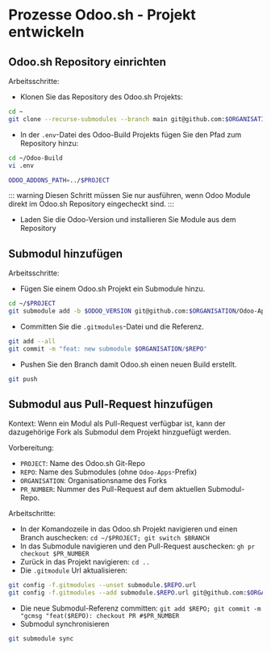# Prozesse Odoo.sh - Projekt entwickeln

## Odoo.sh Repository einrichten

Arbeitsschritte:

* Klonen Sie das Repository des Odoo.sh Projekts:

```bash
cd ~
git clone --recurse-submodules --branch main git@github.com:$ORGANISATION/$PROJECT.git
```

* In der `.env`-Datei des Odoo-Build Projekts fügen Sie den Pfad zum Repository hinzu:

```bash
cd ~/Odoo-Build
vi .env
```

```bash
ODOO_ADDONS_PATH=../$PROJECT
```

::: warning
Diesen Schritt müssen Sie nur ausführen, wenn Odoo Module direkt im Odoo.sh Repository eingecheckt sind.
:::

* Laden Sie die Odoo-Version und installieren Sie Module aus dem Repository

## Submodul hinzufügen

Arbeitsschritte:

* Fügen Sie einem Odoo.sh Projekt ein Submodule hinzu.

```bash
cd ~/$PROJECT
git submodule add -b $ODOO_VERSION git@github.com:$ORGANISATION/Odoo-Apps-$REPO.git "$ORGANISATION-$REPO"
```

* Committen Sie die `.gitmodules`-Datei und die Referenz.

```bash
git add --all
git commit -m "feat: new submodule $ORGANISATION/$REPO"
```

* Pushen Sie den Branch damit Odoo.sh einen neuen Build erstellt.

```bash
git push
```

## Submodul aus Pull-Request hinzufügen

Kontext: Wenn ein Modul als Pull-Request verfügbar ist, kann der dazugehörige Fork als Submodul dem Projekt hinzguefügt werden.

Vorbereitung:

* `PROJECT`: Name des Odoo.sh Git-Repo
* `REPO`: Name des Submodules (ohne `Odoo-Apps`-Prefix)
* `ORGANISATION`: Organisationsname des Forks
* `PR_NUMBER`: Nummer des Pull-Request auf dem aktuellen Submodul-Repo.

Arbeitschritte:

* In der Komandozeile in das Odoo.sh Projekt navigieren und einen Branch auschecken: `cd ~/$PROJECT; git switch $BRANCH`
* In das Submodule navigieren und den Pull-Request auschecken: `gh pr checkout $PR_NUMBER`
* Zurück in das Projekt navigieren: `cd ..`
* Die `.gitmodule` Url aktualisieren:

```bash
git config -f.gitmodules --unset submodule.$REPO.url
git config -f.gitmodules --add submodule.$REPO.url git@github.com:$ORGANISATION$/Odoo-Apps-$REPO.git
```

* Die neue Submodul-Referenz committen: `git add $REPO; git commit -m "gcmsg "feat($REPO): checkout PR #$PR_NUMBER`
* Submodul synchronisieren

```bash
git submodule sync
```